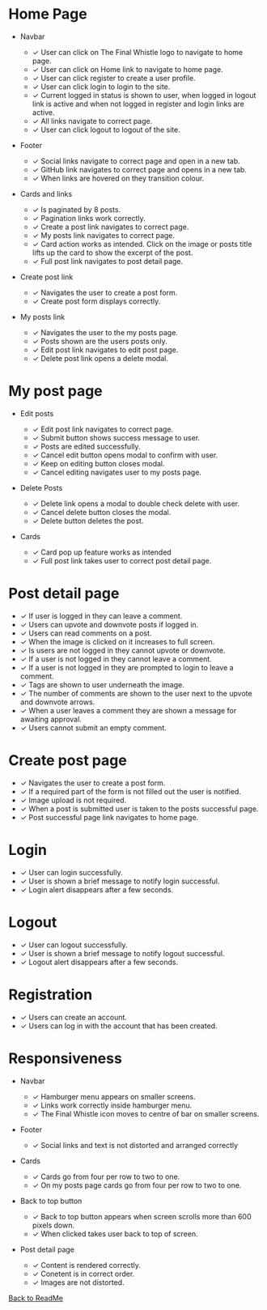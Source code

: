# Home Page

* Navbar

   - &check; User can click on The Final Whistle logo to navigate to home page.
   - &check; User can click on Home link to navigate to home page.
   - &check; User can click register to create a user profile.
   - &check; User can click login to login to the site.
   - &check; Current logged in status is shown to user, when logged in logout link is active and when not logged in register and login links are active.
   - &check; All links navigate to correct page.
   - &check; User can click logout to logout of the site.

* Footer

    - &check; Social links navigate to correct page and open in a new tab.
    - &check; GitHub link navigates to correct page and opens in a new tab.
    - &check; When links are hovered on they transition colour.

* Cards and links

    - &check; Is paginated by 8 posts.
    - &check; Pagination links work correctly.
    - &check; Create a post link navigates to correct page.
    - &check; My posts link navigates to correct page.
    - &check; Card action works as intended. Click on the image or posts title lifts up the card to show the excerpt of the post.
    - &check; Full post link navigates to post detail page.

* Create post link

    - &check; Navigates the user to create a post form.
    - &check; Create post form displays correctly.

* My posts link

    - &check; Navigates the user to the my posts page.
    - &check; Posts shown are the users posts only.
    - &check; Edit post link navigates to edit post page.
    - &check; Delete post link opens a delete modal.

# My post page

* Edit posts

    - &check; Edit post link navigates to correct page.
    - &check; Submit button shows success message to user.
    - &check; Posts are edited successfully.
    - &check; Cancel edit button opens modal to confirm with user.
    - &check; Keep on editing button closes modal.
    - &check; Cancel editing navigates user to my posts page.

* Delete Posts

    - &check; Delete link opens a modal to double check delete with user.
    - &check; Cancel delete button closes the modal.
    - &check; Delete button deletes the post.

* Cards

    - &check; Card pop up feature works as intended
    - &check; Full post link takes user to correct post detail page.

# Post detail page

- &check; If user is logged in they can leave a comment.
- &check; Users can upvote and downvote posts if logged in.
- &check; Users can read comments on a post.
- &check; When the image is clicked on it increases to full screen.
- &check; Is users are not logged in they cannot upvote or downvote.
- &check; If a user is not logged in they cannot leave a comment.
- &check; If a user is not logged in they are prompted to login to leave a comment.
- &check; Tags are shown to user underneath the image.
- &check; The number of comments are shown to the user next to the upvote and downvote arrows.
- &check; When a user leaves a comment they are shown a message for awaiting approval.
- &check; Users cannot submit an empty comment.

# Create post page

- &check; Navigates the user to create a post form.
- &check; If a required part of the form is not filled out the user is notified.
- &check; Image upload is not required.
- &check; When a post is submitted user is taken to the posts successful page.
- &check; Post successful page link navigates to home page.

# Login 

- &check; User can login successfully.
- &check; User is shown a brief message to notify login successful.
- &check; Login alert disappears after a few seconds.

# Logout

- &check; User can logout successfully.
- &check; User is shown a brief message to notify logout successful.
- &check; Logout alert disappears after a few seconds.

# Registration

- &check; Users can create an account.
- &check; Users can log in with the account that has been created.

# Responsiveness

* Navbar

    - &check; Hamburger menu appears on smaller screens.
    - &check; Links work correctly inside hamburger menu.
    - &check; The Final Whistle icon moves to centre of bar on smaller screens.

* Footer

    - &check; Social links and text is not distorted and arranged correctly

* Cards

    - &check; Cards go from four per row to two to one.
    - &check; On my posts page cards go from four per row to two to one.

* Back to top button

    - &check; Back to top button appears when screen scrolls more than 600 pixels down.
    - &check; When clicked takes user back to top of screen.

* Post detail page

    - &check; Content is rendered correctly.
    - &check; Conetent is in correct order.
    - &check; Images are not distorted.

[Back to ReadMe](README.md)